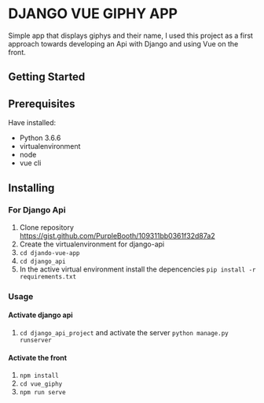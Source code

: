 # DJANGO VUE GIPHY APP

Simple app that displays giphys and their name, I used this project as a first approach towards developing an Api with Django and using Vue on the front.

## Getting Started

## Prerequisites
Have installed:
- Python 3.6.6
- virtualenvironment
- node
- vue cli

## Installing
### For Django Api
1. Clone repository https://gist.github.com/PurpleBooth/109311bb0361f32d87a2
2. Create the virtualenvironment for django-api
3. `cd djando-vue-app`
4. `cd django_api`
5. In the active virtual environment install the depencencies `pip install -r requirements.txt`

### Usage
#### Activate django api
1. `cd django_api_project`  and activate the server `python manage.py runserver`

#### Activate the front
1. `npm install` 
1. `cd vue_giphy`
2. `npm run serve`









